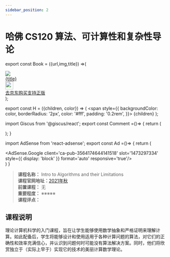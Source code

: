 ```yaml
---
sidebar_position: 2
---
```


# 哈佛 CS120 算法、可计算性和复杂性导论

export const Book = ({url,img,title}) =>(
<div class="bookitem">
  <a href={url} target="_blank" class="book-content">
    <div class="book-img">
      <img src={img} />
    </div>
    <div class="book-detail">
      <div class="book-title">{title}</div>
      <div class="boook-desc">
        <img width="25" height="25" src="https://hackweek-1251009918.cos.ap-shanghai.myqcloud.com/hackway/cs/jd.svg" />
        <div class="book-jd">去京东购买支持正版</div>
      </div>
    </div>
  </a>
  </div> 
);

export const H = ({children, color}) => (
  <span
    style={{
      backgroundColor: color,
      borderRadius: '2px',
      color: '#fff',
      padding: '0.2rem',
    }}>
    {children}
  </span>
);

import Giscus from '@giscus/react';
export const Comment =()=> {
  return (
   <div className="comments-container">
      <Giscus
        src="https://giscus.app/client.js"
        id="comments"
        repo="lidongyx/hackwaydoc"
        repoId="R_kgDOHUMOyA"
        category="Announcements"
        categoryId="DIC_kwDOHUMOyM4CPCtD"
        mapping="title"
        reactionsEnabled="1"
        emitMetadata="0"
        inputPosition="top"
        theme="light"
        lang="zh-CN"
        crossorigin="anonymous"
      />
    </div>
  );
}

import AdSense from 'react-adsense';
export const Ad =()=> {
  return (
    <div className="ad-container">
      <AdSense.Google
        client='ca-pub-3564174644141518'
        slot='1473297334'
        style={{ display: 'block' }}
        format='auto'
        responsive='true'/>
    </div>
  )
}


>**课程名称：** Intro to Algorithms and their Limitations    
**课程官网地址：**[2021年秋](https://salil.seas.harvard.edu/classes/intro-algorithms-and-their-limitations-fall21)  
**前置课程：** 无  
**重要程度：** ※※※※※  
**课程评点：** 

## 课程说明
理论计算机科学的入门课程，旨在让学生能够使用数学抽象和严格证明来理解计算。如此配备后，学生将能够设计和使用适用于各种计算问题的算法，对它们的正确性和效率充满信心，并认识到问题何时可能没有算法解决方案。同时，他们将欣赏独立于（实际上早于）实现它的技术的美丽计算数学理论。

<Comment></Comment>
